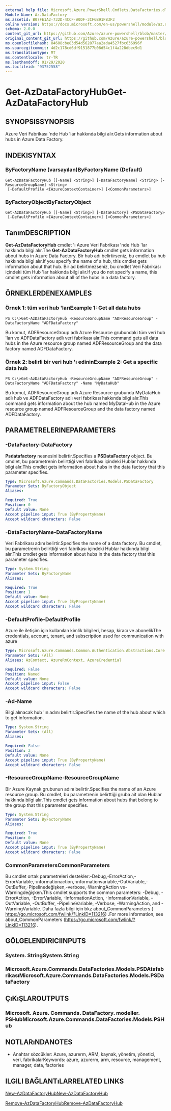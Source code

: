 ```yaml
---
external help file: Microsoft.Azure.PowerShell.Cmdlets.DataFactories.dll-Help.xml
Module Name: Az.DataFactory
ms.assetid: B07FE1A2-732D-4CCF-A0DF-3CF6B91FB3F3
online version: https://docs.microsoft.com/en-us/powershell/module/az.datafactory/get-azdatafactoryhub
schema: 2.0.0
content_git_url: https://github.com/Azure/azure-powershell/blob/master/src/DataFactory/DataFactoryV2/help/Get-AzDataFactoryHub.md
original_content_git_url: https://github.com/Azure/azure-powershell/blob/master/src/DataFactory/DataFactoryV2/help/Get-AzDataFactoryHub.md
ms.openlocfilehash: 84608cbe83d54d562877aa2ada4527fbc636996f
ms.sourcegitcommit: 4d2c178cd6df9151877b08d54c1f4a228dbec9d1
ms.translationtype: MT
ms.contentlocale: tr-TR
ms.lasthandoff: 01/29/2020
ms.locfileid: "93752558"
---
```

# <span data-ttu-id="70185-101">Get-AzDataFactoryHub</span><span class="sxs-lookup"><span data-stu-id="70185-101">Get-AzDataFactoryHub</span></span>

## <span data-ttu-id="70185-102">SYNOPSIS</span><span class="sxs-lookup"><span data-stu-id="70185-102">SYNOPSIS</span></span>
<span data-ttu-id="70185-103">Azure Veri Fabrikası 'nde Hub 'lar hakkında bilgi alır.</span><span class="sxs-lookup"><span data-stu-id="70185-103">Gets information about hubs in Azure Data Factory.</span></span>

## <span data-ttu-id="70185-104">INDEKI</span><span class="sxs-lookup"><span data-stu-id="70185-104">SYNTAX</span></span>

### <span data-ttu-id="70185-105">ByFactoryName (varsayılan)</span><span class="sxs-lookup"><span data-stu-id="70185-105">ByFactoryName (Default)</span></span>
```
Get-AzDataFactoryHub [[-Name] <String>] [-DataFactoryName] <String> [-ResourceGroupName] <String>
 [-DefaultProfile <IAzureContextContainer>] [<CommonParameters>]
```

### <span data-ttu-id="70185-106">ByFactoryObject</span><span class="sxs-lookup"><span data-stu-id="70185-106">ByFactoryObject</span></span>
```
Get-AzDataFactoryHub [[-Name] <String>] [-DataFactory] <PSDataFactory>
 [-DefaultProfile <IAzureContextContainer>] [<CommonParameters>]
```

## <span data-ttu-id="70185-107">Tanım</span><span class="sxs-lookup"><span data-stu-id="70185-107">DESCRIPTION</span></span>
<span data-ttu-id="70185-108">**Get-AzDataFactoryHub** cmdlet 'ı Azure Veri Fabrikası 'nde Hub 'lar hakkında bilgi alır.</span><span class="sxs-lookup"><span data-stu-id="70185-108">The **Get-AzDataFactoryHub** cmdlet gets information about hubs in Azure Data Factory.</span></span>
<span data-ttu-id="70185-109">Bir hub adı belirtirseniz, bu cmdlet bu hub hakkında bilgi alır.</span><span class="sxs-lookup"><span data-stu-id="70185-109">If you specify the name of a hub, this cmdlet gets information about that hub.</span></span>
<span data-ttu-id="70185-110">Bir ad belirtmezseniz, bu cmdlet Veri Fabrikası içindeki tüm Hub 'lar hakkında bilgi alır.</span><span class="sxs-lookup"><span data-stu-id="70185-110">If you do not specify a name, this cmdlet gets information about all of the hubs in a data factory.</span></span>

## <span data-ttu-id="70185-111">ÖRNEKLERDEN</span><span class="sxs-lookup"><span data-stu-id="70185-111">EXAMPLES</span></span>

### <span data-ttu-id="70185-112">Örnek 1: tüm veri hub 'ları</span><span class="sxs-lookup"><span data-stu-id="70185-112">Example 1: Get all data hubs</span></span>
```
PS C:\>Get-AzDataFactoryHub -ResourceGroupName "ADFResourceGroup" -DataFactoryName "ADFDataFactory"
```

<span data-ttu-id="70185-113">Bu komut, ADFResourceGroup adlı Azure Resource grubundaki tüm veri hub 'ları ve ADFDataFactory adlı veri fabrikası alır.</span><span class="sxs-lookup"><span data-stu-id="70185-113">This command gets all data hubs in the Azure resource group named ADFResourceGroup and the data factory named ADFDataFactory.</span></span>

### <span data-ttu-id="70185-114">Örnek 2: belirli bir veri hub 'ı edinin</span><span class="sxs-lookup"><span data-stu-id="70185-114">Example 2: Get a specific data hub</span></span>
```
PS C:\>Get-AzDataFactoryHub -ResourceGroupName "ADFResourceGroup" -DataFactoryName "ADFDataFactory" -Name "MyDataHub"
```

<span data-ttu-id="70185-115">Bu komut, ADFResourceGroup adlı Azure Resource grubunda MyDataHub adlı hub ve ADFDataFactory adlı veri fabrikası hakkında bilgi alır.</span><span class="sxs-lookup"><span data-stu-id="70185-115">This command gets information about the hub named MyDataHub in the Azure resource group named ADFResourceGroup and the data factory named ADFDataFactory.</span></span>

## <span data-ttu-id="70185-116">PARAMETRELERINE</span><span class="sxs-lookup"><span data-stu-id="70185-116">PARAMETERS</span></span>

### <span data-ttu-id="70185-117">-DataFactory</span><span class="sxs-lookup"><span data-stu-id="70185-117">-DataFactory</span></span>
<span data-ttu-id="70185-118">**Psdatafactory** nesnesini belirtir.</span><span class="sxs-lookup"><span data-stu-id="70185-118">Specifies a **PSDataFactory** object.</span></span>
<span data-ttu-id="70185-119">Bu cmdlet, bu parametrenin belirttiği veri fabrikası içindeki Hublar hakkında bilgi alır.</span><span class="sxs-lookup"><span data-stu-id="70185-119">This cmdlet gets information about hubs in the data factory that this parameter specifies.</span></span>

```yaml
Type: Microsoft.Azure.Commands.DataFactories.Models.PSDataFactory
Parameter Sets: ByFactoryObject
Aliases:

Required: True
Position: 0
Default value: None
Accept pipeline input: True (ByPropertyName)
Accept wildcard characters: False
```

### <span data-ttu-id="70185-120">-DataFactoryName</span><span class="sxs-lookup"><span data-stu-id="70185-120">-DataFactoryName</span></span>
<span data-ttu-id="70185-121">Veri Fabrikası adını belirtir.</span><span class="sxs-lookup"><span data-stu-id="70185-121">Specifies the name of a data factory.</span></span>
<span data-ttu-id="70185-122">Bu cmdlet, bu parametrenin belirttiği veri fabrikası içindeki Hublar hakkında bilgi alır.</span><span class="sxs-lookup"><span data-stu-id="70185-122">This cmdlet gets information about hubs in the data factory that this parameter specifies.</span></span>

```yaml
Type: System.String
Parameter Sets: ByFactoryName
Aliases:

Required: True
Position: 1
Default value: None
Accept pipeline input: True (ByPropertyName)
Accept wildcard characters: False
```

### <span data-ttu-id="70185-123">-DefaultProfile</span><span class="sxs-lookup"><span data-stu-id="70185-123">-DefaultProfile</span></span>
<span data-ttu-id="70185-124">Azure ile iletişim için kullanılan kimlik bilgileri, hesap, kiracı ve abonelik</span><span class="sxs-lookup"><span data-stu-id="70185-124">The credentials, account, tenant, and subscription used for communication with azure</span></span>

```yaml
Type: Microsoft.Azure.Commands.Common.Authentication.Abstractions.Core.IAzureContextContainer
Parameter Sets: (All)
Aliases: AzContext, AzureRmContext, AzureCredential

Required: False
Position: Named
Default value: None
Accept pipeline input: False
Accept wildcard characters: False
```

### <span data-ttu-id="70185-125">-Ad</span><span class="sxs-lookup"><span data-stu-id="70185-125">-Name</span></span>
<span data-ttu-id="70185-126">Bilgi alınacak hub 'ın adını belirtir.</span><span class="sxs-lookup"><span data-stu-id="70185-126">Specifies the name of the hub about which to get information.</span></span>

```yaml
Type: System.String
Parameter Sets: (All)
Aliases:

Required: False
Position: 2
Default value: None
Accept pipeline input: True (ByPropertyName)
Accept wildcard characters: False
```

### <span data-ttu-id="70185-127">-ResourceGroupName</span><span class="sxs-lookup"><span data-stu-id="70185-127">-ResourceGroupName</span></span>
<span data-ttu-id="70185-128">Bir Azure Kaynak grubunun adını belirtir.</span><span class="sxs-lookup"><span data-stu-id="70185-128">Specifies the name of an Azure resource group.</span></span>
<span data-ttu-id="70185-129">Bu cmdlet, bu parametrenin belirttiği gruba ait olan Hublar hakkında bilgi alır.</span><span class="sxs-lookup"><span data-stu-id="70185-129">This cmdlet gets information about hubs that belong to the group that this parameter specifies.</span></span>

```yaml
Type: System.String
Parameter Sets: ByFactoryName
Aliases:

Required: True
Position: 0
Default value: None
Accept pipeline input: True (ByPropertyName)
Accept wildcard characters: False
```

### <span data-ttu-id="70185-130">CommonParameters</span><span class="sxs-lookup"><span data-stu-id="70185-130">CommonParameters</span></span>
<span data-ttu-id="70185-131">Bu cmdlet ortak parametreleri destekler:-Debug,-ErrorAction,-ErrorVariable,-ınformationaction,-ınformationvariable,-OutVariable,-OutBuffer,-Pipelinedeğişken,-verbose,-WarningAction ve-Warningdeğişken.</span><span class="sxs-lookup"><span data-stu-id="70185-131">This cmdlet supports the common parameters: -Debug, -ErrorAction, -ErrorVariable, -InformationAction, -InformationVariable, -OutVariable, -OutBuffer, -PipelineVariable, -Verbose, -WarningAction, and -WarningVariable.</span></span> <span data-ttu-id="70185-132">Daha fazla bilgi için bkz about_CommonParameters ( https://go.microsoft.com/fwlink/?LinkID=113216) .</span><span class="sxs-lookup"><span data-stu-id="70185-132">For more information, see about_CommonParameters (https://go.microsoft.com/fwlink/?LinkID=113216).</span></span>

## <span data-ttu-id="70185-133">GÖLGELENDIRICI</span><span class="sxs-lookup"><span data-stu-id="70185-133">INPUTS</span></span>

### <span data-ttu-id="70185-134">System. String</span><span class="sxs-lookup"><span data-stu-id="70185-134">System.String</span></span>

### <span data-ttu-id="70185-135">Microsoft.Azure.Commands.DataFactories.Models.PSDAtafabrikası</span><span class="sxs-lookup"><span data-stu-id="70185-135">Microsoft.Azure.Commands.DataFactories.Models.PSDataFactory</span></span>

## <span data-ttu-id="70185-136">ÇıKıŞLAR</span><span class="sxs-lookup"><span data-stu-id="70185-136">OUTPUTS</span></span>

### <span data-ttu-id="70185-137">Microsoft. Azure. Commands. DataFactory. modeller. PSHub</span><span class="sxs-lookup"><span data-stu-id="70185-137">Microsoft.Azure.Commands.DataFactories.Models.PSHub</span></span>

## <span data-ttu-id="70185-138">NOTLARıNDA</span><span class="sxs-lookup"><span data-stu-id="70185-138">NOTES</span></span>
* <span data-ttu-id="70185-139">Anahtar sözcükler: Azure, azurerm, ARM, kaynak, yönetim, yönetici, veri, fabrikalar</span><span class="sxs-lookup"><span data-stu-id="70185-139">Keywords: azure, azurerm, arm, resource, management, manager, data, factories</span></span>

## <span data-ttu-id="70185-140">ILGILI BAĞLANTıLAR</span><span class="sxs-lookup"><span data-stu-id="70185-140">RELATED LINKS</span></span>

[<span data-ttu-id="70185-141">New-AzDataFactoryHub</span><span class="sxs-lookup"><span data-stu-id="70185-141">New-AzDataFactoryHub</span></span>](./New-AzDataFactoryHub.md)

[<span data-ttu-id="70185-142">Remove-AzDataFactoryHub</span><span class="sxs-lookup"><span data-stu-id="70185-142">Remove-AzDataFactoryHub</span></span>](./Remove-AzDataFactoryHub.md)


